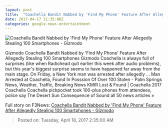 ```yaml
---
layout: post
title:  "Coachella Bandit Nabbed by 'Find My Phone' Feature After Allegedly Stealing 100 Smartphones - Gizmodo"
date: 2017-04-17 21:35:00Z
categories: google-news-entertaintment
---
```


![Coachella Bandit Nabbed by 'Find My Phone' Feature After Allegedly Stealing 100 Smartphones - Gizmodo](https://i.kinja-img.com/gawker-media/image/upload/s--1GvmruwD--/c_fill,fl_progressive,g_center,h_450,q_80,w_800/pwi0ookffbqxcenghbt3.jpg)

Gizmodo Coachella Bandit Nabbed by 'Find My Phone' Feature After Allegedly Stealing 100 Smartphones Gizmodo Coachella is always full of surprises (like when Radiohead quit earlier this week after audio problems), but this year's biggest surprise seems to have happened far away from the main stage. On Friday, a New York man was arrested after allegedly ... Man Arrested at Coachella, Found In Posssion Of Over 100 Stolen - Palm Springs News, Weather, Traffic, Breaking News KMIR Lost & Found | Coachella 2017 Coachella Coachella pickpocket took 100-plus phones from attendees, police say The Desert Sun Consequence of Sound all 50 news articles »


Full story on F3News: [Coachella Bandit Nabbed by 'Find My Phone' Feature After Allegedly Stealing 100 Smartphones - Gizmodo](http://www.f3nws.com/n/nA44CE)

> Posted on: Tuesday, April 18, 2017 2:35:00 AM

